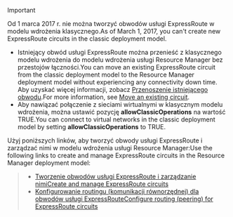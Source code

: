 > [!IMPORTANT] 
> <span data-ttu-id="09fd6-101">Od 1 marca 2017 r. nie można tworzyć obwodów usługi ExpressRoute w modelu wdrożenia klasycznego.</span><span class="sxs-lookup"><span data-stu-id="09fd6-101">As of March 1, 2017, you can't create new ExpressRoute circuits in the classic deployment model.</span></span>
> 
> - <span data-ttu-id="09fd6-102">Istniejący obwód usługi ExpressRoute można przenieść z klasycznego modelu wdrożenia do modelu wdrożenia usługi Resource Manager bez przestojów łączności.</span><span class="sxs-lookup"><span data-stu-id="09fd6-102">You can move an existing ExpressRoute circuit from the classic deployment model to the Resource Manager deployment model without experiencing any connectivity down time.</span></span> <span data-ttu-id="09fd6-103">Aby uzyskać więcej informacji, zobacz [Przenoszenie istniejącego obwodu](../articles/expressroute/expressroute-move.md).</span><span class="sxs-lookup"><span data-stu-id="09fd6-103">For more information, see [Move an existing circuit](../articles/expressroute/expressroute-move.md).</span></span>
> - <span data-ttu-id="09fd6-104">Aby nawiązać połączenie z sieciami wirtualnymi w klasycznym modelu wdrożenia, można ustawić pozycję **allowClassicOperations** na wartość TRUE.</span><span class="sxs-lookup"><span data-stu-id="09fd6-104">You can connect to virtual networks in the classic deployment model by setting **allowClassicOperations** to TRUE.</span></span>
> 
> <span data-ttu-id="09fd6-105">Użyj poniższych linków, aby tworzyć obwody usługi ExpressRoute i zarządzać nimi w modelu wdrożenia usługi Resource Manager:</span><span class="sxs-lookup"><span data-stu-id="09fd6-105">Use the following links to create and manage ExpressRoute circuits in the Resource Manager deployment model:</span></span>

> - [<span data-ttu-id="09fd6-106">Tworzenie obwodów usługi ExpressRoute i zarządzanie nimi</span><span class="sxs-lookup"><span data-stu-id="09fd6-106">Create and manage ExpressRoute circuits</span></span>](../articles/expressroute/expressroute-howto-circuit-portal-resource-manager.md)<br>
> - [<span data-ttu-id="09fd6-107">Konfigurowanie routingu (komunikacji równorzędnej) dla obwodów usługi ExpressRoute</span><span class="sxs-lookup"><span data-stu-id="09fd6-107">Configure routing (peering) for ExpressRoute circuits</span></span>](../articles/expressroute/expressroute-howto-routing-portal-resource-manager.md)
>
>